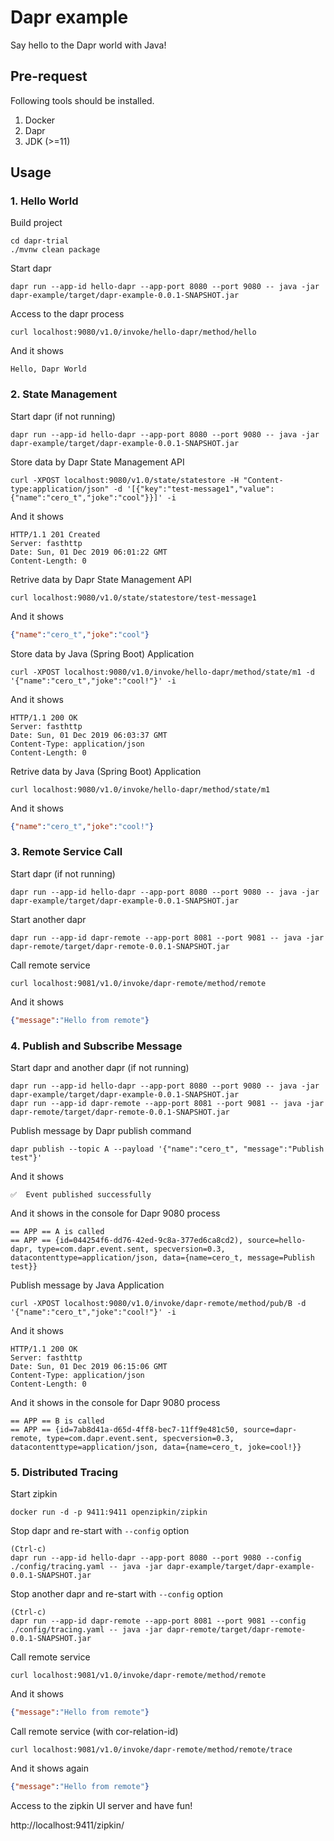 # Dapr example
Say hello to the Dapr world with Java!

## Pre-request

Following tools should be installed.

1. Docker
2. Dapr
3. JDK (>=11)

## Usage

### 1. Hello World

Build project
```
cd dapr-trial
./mvnw clean package
```

Start dapr
```
dapr run --app-id hello-dapr --app-port 8080 --port 9080 -- java -jar dapr-example/target/dapr-example-0.0.1-SNAPSHOT.jar
```

Access to the dapr process
```
curl localhost:9080/v1.0/invoke/hello-dapr/method/hello
```

And it shows
```
Hello, Dapr World
```

### 2. State Management

Start dapr (if not running)
```
dapr run --app-id hello-dapr --app-port 8080 --port 9080 -- java -jar dapr-example/target/dapr-example-0.0.1-SNAPSHOT.jar
```

Store data by Dapr State Management API
```
curl -XPOST localhost:9080/v1.0/state/statestore -H "Content-type:application/json" -d '[{"key":"test-message1","value":{"name":"cero_t","joke":"cool"}}]' -i
```

And it shows
```
HTTP/1.1 201 Created
Server: fasthttp
Date: Sun, 01 Dec 2019 06:01:22 GMT
Content-Length: 0
```

Retrive data by Dapr State Management API
```
curl localhost:9080/v1.0/state/statestore/test-message1
```

And it shows
```json
{"name":"cero_t","joke":"cool"}
```

Store data by Java (Spring Boot) Application
```
curl -XPOST localhost:9080/v1.0/invoke/hello-dapr/method/state/m1 -d '{"name":"cero_t","joke":"cool!"}' -i
```

And it shows
```
HTTP/1.1 200 OK
Server: fasthttp
Date: Sun, 01 Dec 2019 06:03:37 GMT
Content-Type: application/json
Content-Length: 0
```

Retrive data by Java (Spring Boot) Application
```
curl localhost:9080/v1.0/invoke/hello-dapr/method/state/m1
```

And it shows
```json
{"name":"cero_t","joke":"cool!"}
```

### 3. Remote Service Call

Start dapr (if not running)
```
dapr run --app-id hello-dapr --app-port 8080 --port 9080 -- java -jar dapr-example/target/dapr-example-0.0.1-SNAPSHOT.jar
```

Start another dapr
```
dapr run --app-id dapr-remote --app-port 8081 --port 9081 -- java -jar dapr-remote/target/dapr-remote-0.0.1-SNAPSHOT.jar
```

Call remote service
```
curl localhost:9081/v1.0/invoke/dapr-remote/method/remote
```

And it shows
```json
{"message":"Hello from remote"}
```

### 4. Publish and Subscribe Message

Start dapr and another dapr (if not running)
```
dapr run --app-id hello-dapr --app-port 8080 --port 9080 -- java -jar dapr-example/target/dapr-example-0.0.1-SNAPSHOT.jar
dapr run --app-id dapr-remote --app-port 8081 --port 9081 -- java -jar dapr-remote/target/dapr-remote-0.0.1-SNAPSHOT.jar
```

Publish message by Dapr publish command
```
dapr publish --topic A --payload '{"name":"cero_t", "message":"Publish test"}'
```

And it shows
```
✅  Event published successfully
```

And it shows in the console for Dapr 9080 process
```
== APP == A is called
== APP == {id=044254f6-dd76-42ed-9c8a-377ed6ca8cd2), source=hello-dapr, type=com.dapr.event.sent, specversion=0.3, datacontenttype=application/json, data={name=cero_t, message=Publish test}}
```

Publish message by Java Application
```
curl -XPOST localhost:9080/v1.0/invoke/dapr-remote/method/pub/B -d '{"name":"cero_t","joke":"cool!"}' -i
```

And it shows
```
HTTP/1.1 200 OK
Server: fasthttp
Date: Sun, 01 Dec 2019 06:15:06 GMT
Content-Type: application/json
Content-Length: 0
```

And it shows in the console for Dapr 9080 process
```
== APP == B is called
== APP == {id=7ab8d41a-d65d-4ff8-bec7-11ff9e481c50, source=dapr-remote, type=com.dapr.event.sent, specversion=0.3, datacontenttype=application/json, data={name=cero_t, joke=cool!}}
```

### 5. Distributed Tracing

Start zipkin
```
docker run -d -p 9411:9411 openzipkin/zipkin
```

Stop dapr and re-start with `--config` option
```
(Ctrl-c)
dapr run --app-id hello-dapr --app-port 8080 --port 9080 --config ./config/tracing.yaml -- java -jar dapr-example/target/dapr-example-0.0.1-SNAPSHOT.jar
```

Stop another dapr and re-start with `--config` option
```
(Ctrl-c)
dapr run --app-id dapr-remote --app-port 8081 --port 9081 --config ./config/tracing.yaml -- java -jar dapr-remote/target/dapr-remote-0.0.1-SNAPSHOT.jar
```

Call remote service
```
curl localhost:9081/v1.0/invoke/dapr-remote/method/remote
```

And it shows
```json
{"message":"Hello from remote"}
```

Call remote service (with cor-relation-id)
```
curl localhost:9081/v1.0/invoke/dapr-remote/method/remote/trace
```

And it shows again
```json
{"message":"Hello from remote"}
```

Access to the zipkin UI server and have fun!

http://localhost:9411/zipkin/
